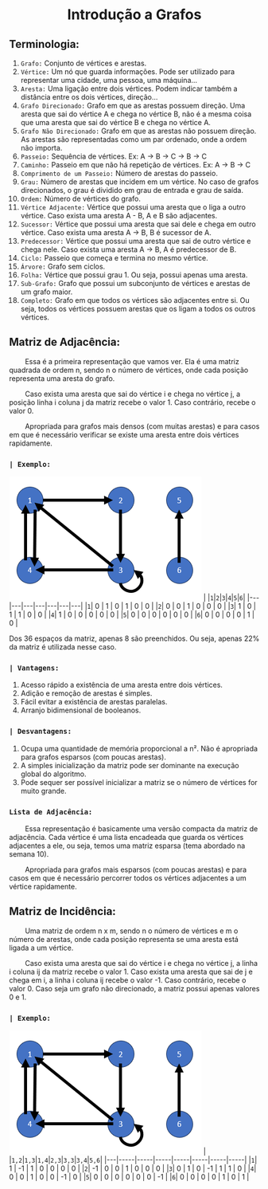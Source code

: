 <h1 align="center"> Introdução a Grafos </h1>

## Terminologia:
1. `Grafo:` Conjunto de vértices e arestas.
2. `Vértice:` Um nó que guarda informações. Pode ser utilizado para representar uma cidade, uma pessoa, uma máquina...
3. `Aresta:` Uma ligação entre dois vértices. Podem indicar também a distância entre os dois vértices, direção...
4. `Grafo Direcionado:` Grafo em que as arestas possuem direção. Uma aresta que sai do vértice A e chega no vértice B, não é a mesma coisa que uma aresta que sai do vértice B e chega no vértice A.
5. `Grafo Não Direcionado:` Grafo em que as arestas não possuem direção. As arestas são representadas como um par ordenado, onde a ordem não importa.
6. `Passeio:` Sequência de vértices. Ex: A -> B -> C -> B -> C
7. `Caminho:` Passeio em que não há repetição de vértices. Ex: A -> B -> C
8. `Comprimento de um Passeio:` Número de arestas do passeio.
9. `Grau:` Número de arestas que incidem em um vértice. No caso de grafos direcionados, o grau é dividido em grau de entrada e grau de saída.
10. `Ordem:` Número de vértices do grafo.
11. `Vértice Adjacente:` Vértice que possui uma aresta que o liga a outro vértice. Caso exista uma aresta A - B, A e B são adjacentes.
12. `Sucessor:` Vértice que possui uma aresta que sai dele e chega em outro vértice. Caso exista uma aresta A -> B, B é sucessor de A.
13. `Predecessor:` Vértice que possui uma aresta que sai de outro vértice e chega nele. Caso exista uma aresta A -> B, A é predecessor de B.
14. `Ciclo:` Passeio que começa e termina no mesmo vértice.
15. `Árvore:` Grafo sem ciclos.
16. `Folha:` Vértice que possui grau 1. Ou seja, possui apenas uma aresta.
17. `Sub-Grafo:` Grafo que possui um subconjunto de vértices e arestas de um grafo maior.
18. `Completo:` Grafo em que todos os vértices são adjacentes entre si. Ou seja, todos os vértices possuem arestas que os ligam a todos os outros vértices.

## Matriz de Adjacência:
&emsp;&emsp; Essa é a primeira representação que vamos ver. Ela é uma matriz quadrada de ordem n, sendo n o número de vértices, onde cada posição representa uma aresta do grafo.

&emsp;&emsp; Caso exista uma aresta que sai do vértice i e chega no vértice j, a posição linha i coluna j da matriz recebe o valor 1. Caso contrário, recebe o valor 0.

&emsp;&emsp; Apropriada para grafos mais densos (com muitas arestas) e para casos em que é necessário verificar se existe uma aresta entre dois vértices rapidamente.

### `| Exemplo:`
![Alt text](image.png)
|   |`1`|`2`|`3`|`4`|`5`|`6`|
|---|---|---|---|---|---|---|
|`1`| 0 | 1 | 0 | 1 | 0 | 0 |
|`2`| 0 | 0 | 1 | 0 | 0 | 0 |
|`3`| 1 | 0 | 1 | 1 | 0 | 0 |
|`4`| 1 | 0 | 0 | 0 | 0 | 0 |
|`5`| 0 | 0 | 0 | 0 | 0 | 0 |
|`6`| 0 | 0 | 0 | 0 | 1 | 0 |

Dos 36 espaços da matriz, apenas 8 são preenchidos. Ou seja, apenas 22% da matriz é utilizada nesse caso.


### `| Vantagens:`
1. Acesso rápido a existência de uma aresta entre dois vértices.
2. Adição e remoção de arestas é simples.
3. Fácil evitar a existência de arestas paralelas.
4. Arranjo bidimensional de booleanos.

### `| Desvantagens:`
1. Ocupa uma quantidade de memória proporcional a n². Não é apropriada para grafos esparsos (com poucas arestas).
2. A simples inicialização da matriz pode ser dominante na execução global do algoritmo.
3. Pode sequer ser possível inicializar a matriz se o número de vértices for muito grande.

### `Lista de Adjacência:`
&emsp;&emsp; Essa representação é basicamente uma versão compacta da matriz de adjacência. Cada vértice é uma lista encadeada que guarda os vértices adjacentes a ele, ou seja, temos uma matriz esparsa (tema abordado na semana 10).

&emsp;&emsp; Apropriada para grafos mais esparsos (com poucas arestas) e para casos em que é necessário percorrer todos os vértices adjacentes a um vértice rapidamente.


## Matriz de Incidência:
&emsp;&emsp; Uma matriz de ordem n x m, sendo n o número de vértices e m o número de arestas, onde cada posição representa se uma aresta está ligada a um vértice.

&emsp;&emsp; Caso exista uma aresta que sai do vértice i e chega no vértice j, a linha i coluna ij da matriz recebe o valor 1. Caso exista uma aresta que sai de j e chega em i, a linha i coluna ij recebe o valor -1. Caso contrário, recebe o valor 0. Caso seja um grafo não direcionado, a matriz possui apenas valores 0 e 1.


### `| Exemplo:`
![Alt text](image.png)
|   |`1,2`|`1,3`|`1,4`|`2,3`|`3,3`|`3,4`|`5,6`|
|---|-----|-----|-----|-----|-----|-----|-----|
|`1`|  1  | -1  |  1  |  0  |  0  |  0  |  0  |
|`2`| -1  |  0  |  0  |  1  |  0  |  0  |  0  |
|`3`|  0  |  1  |  0  | -1  |  1  |  1  |  0  |
|`4`|  0  |  0  |  1  |  0  |  0  | -1  |  0  |
|`5`|  0  |  0  |  0  |  0  |  0  |  0  | -1  |
|`6`|  0  |  0  |  0  |  0  |  1  |  0  |  1  |

